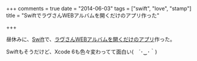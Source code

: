 +++
comments = true
date = "2014-06-03"
tags = ["swift", "love", "stamp"]
title = "SwiftでラヴさんWEBアルバムを開くだけのアプリ作った"

+++

昼休みに、[Swift](https://developer.apple.com/swift/)で、[ラヴさんWEBアルバムを開くだけのアプリ](https://github.com/mono0926/SwiftSample)作った。

Swiftもそうだけど、Xcode 6も色々変わってて面白い(　´･‿･｀)
